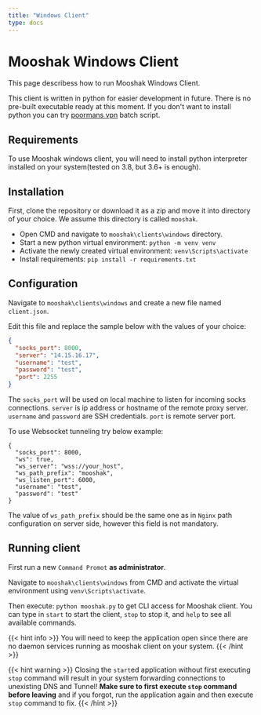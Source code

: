 ```yaml
---
title: "Windows Client"
type: docs
---
```


# Mooshak Windows Client

This page describess how to run Mooshak Windows Client.

This client is written in python for easier development in future. There is no pre-built executable ready at this moment. If you don't want to install python you can try [poormans vpn](https://github.com/sepgh/poormans-vpn) batch script.


## Requirements

To use Mooshak windows client, you will need to install python interpreter installed on your system(tested on 3.8, but 3.6+ is enough).


## Installation

First, clone the repository or download it as a zip and move it into directory of your choice. We assume this directory is called `mooshak`.

- Open CMD and navigate to `mooshak\clients\windows` directory.
- Start a new python virtual environment: `python -m venv venv`
- Activate the newly created virtual environment: `venv\Scripts\activate`
- Install requirements: `pip install -r requirements.txt`


## Configuration

Navigate to `mooshak\clients\windows` and create a new file named `client.json`.

Edit this file and replace the sample below with the values of your choice:

```json
{
  "socks_port": 8000,
  "server": "14.15.16.17",
  "username": "test",
  "password": "test",
  "port": 2255
}
```

The `socks_port` will be used on local machine to listen for incoming socks connections. `server` is ip address or hostname of the remote proxy server. `username` and `password` are SSH credentials. `port` is remote server port.

To use Websocket tunneling try below example:

```
{
  "socks_port": 8000,
  "ws": true,
  "ws_server": "wss://your_host",
  "ws_path_prefix": "mooshak",
  "ws_listen_port": 6000,
  "username": "test",
  "password": "test"
}
```

The value of `ws_path_prefix` should be the same one as in `Nginx` path configuration on server side, however this field is not mandatory.


## Running client

First run a new `Command Promot` **as administrator**.

Navigate to `mooshak\clients\windows` from CMD and activate the virtual environment using `venv\Scripts\activate`.

Then execute: `python mooshak.py` to get CLI access for Mooshak client. You can type in `start` to start the client, `stop` to stop it, and `help` to see all available commands.


{{< hint info >}}
You will need to keep the application open since there are no daemon services running as mooshak client on your system.
{{< /hint >}}

{{< hint warning >}}
Closing the `start`ed application without first executing `stop` command will result in your system forwarding connections to unexisting DNS and Tunnel! **Make sure to first execute `stop` command before leaving** and if you forgot, run the application again and then execute `stop` command to fix.
{{< /hint >}}
